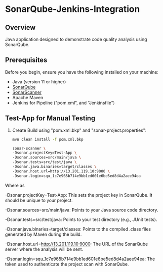 # SonarQube-Jenkins-Integration

## Overview

Java application designed to demonstrate code quality analysis using SonarQube.

## Prerequisites

Before you begin, ensure you have the following installed on your machine:

- Java (version 11 or higher)
- [SonarQube](https://www.sonarqube.org/downloads/)
- [SonarScanner](https://docs.sonarqube.org/latest/analysis/scan/sonarscanner/)
- Apache Maven
- Jenkins for Pipeline ("pom.xml", and "Jenkinsfile")

## Test-App for Manual Testing

1. Create Build using "pom.xml.bkp" and "sonar-project.properties":

   ```bash
   mvn clean install -f pom.xml.bkp

   sonar-scanner \
   -Dsonar.projectKey=Test-App \
   -Dsonar.sources=src/main/java \
   -Dsonar.tests=src/test/java \
   -Dsonar.java.binaries=target/classes \
   -Dsonar.host.url=http://13.201.119.10:9000 \
   -Dsonar.login=squ_1c7e965b714e9bb1ed601e6be5ed8d4a2aee94ea

Where as

-Dsonar.projectKey=Test-App: This sets the project key in SonarQube. It should be unique to your project.

-Dsonar.sources=src/main/java: Points to your Java source code directory.

-Dsonar.tests=src/test/java: Points to your test directory (e.g., JUnit tests).

-Dsonar.java.binaries=target/classes: Points to the compiled .class files generated by Maven during the build.

-Dsonar.host.url=http://13.201.119.10:9000: The URL of the SonarQube server where the analysis will be sent.

-Dsonar.login=squ_1c7e965b714e9bb1ed601e6be5ed8d4a2aee94ea: The token used to authenticate the project scan with SonarQube.
   
